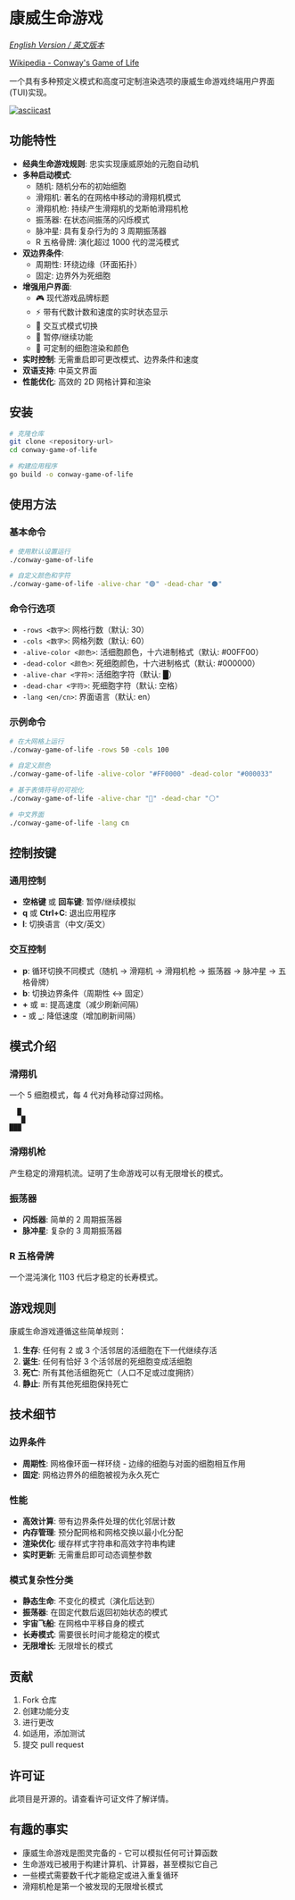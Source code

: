 # 康威生命游戏

_[English Version / 英文版本](README.md)_

[Wikipedia - Conway's Game of Life](https://en.wikipedia.org/wiki/Conway's_Game_of_Life)

一个具有多种预定义模式和高度可定制渲染选项的康威生命游戏终端用户界面(TUI)实现。

[![asciicast](https://asciinema.org/a/723376.svg)](https://asciinema.org/a/723376)

## 功能特性

- **经典生命游戏规则**: 忠实实现康威原始的元胞自动机
- **多种启动模式**:
  - 随机: 随机分布的初始细胞
  - 滑翔机: 著名的在网格中移动的滑翔机模式
  - 滑翔机枪: 持续产生滑翔机的戈斯帕滑翔机枪
  - 振荡器: 在状态间振荡的闪烁模式
  - 脉冲星: 具有复杂行为的 3 周期振荡器
  - R 五格骨牌: 演化超过 1000 代的混沌模式
- **双边界条件**:
  - 周期性: 环绕边缘（环面拓扑）
  - 固定: 边界外为死细胞
- **增强用户界面**:
  - 🎮 现代游戏品牌标题
  - ⚡ 带有代数计数和速度的实时状态显示
  - 🎨 交互式模式切换
  - 🔄 暂停/继续功能
  - 📐 可定制的细胞渲染和颜色
- **实时控制**: 无需重启即可更改模式、边界条件和速度
- **双语支持**: 中英文界面
- **性能优化**: 高效的 2D 网格计算和渲染

## 安装

```bash
# 克隆仓库
git clone <repository-url>
cd conway-game-of-life

# 构建应用程序
go build -o conway-game-of-life
```

## 使用方法

### 基本命令

```bash
# 使用默认设置运行
./conway-game-of-life

# 自定义颜色和字符
./conway-game-of-life -alive-char "🟢" -dead-char "⚫"
```

### 命令行选项

- `-rows <数字>`: 网格行数（默认: 30）
- `-cols <数字>`: 网格列数（默认: 60）
- `-alive-color <颜色>`: 活细胞颜色，十六进制格式（默认: #00FF00）
- `-dead-color <颜色>`: 死细胞颜色，十六进制格式（默认: #000000）
- `-alive-char <字符>`: 活细胞字符（默认: █）
- `-dead-char <字符>`: 死细胞字符（默认: 空格）
- `-lang <en/cn>`: 界面语言（默认: en）

### 示例命令

```bash
# 在大网格上运行
./conway-game-of-life -rows 50 -cols 100

# 自定义颜色
./conway-game-of-life -alive-color "#FF0000" -dead-color "#000033"

# 基于表情符号的可视化
./conway-game-of-life -alive-char "🔴" -dead-char "⚪"

# 中文界面
./conway-game-of-life -lang cn
```

## 控制按键

### 通用控制

- **空格键** 或 **回车键**: 暂停/继续模拟
- **q** 或 **Ctrl+C**: 退出应用程序
- **l**: 切换语言（中文/英文）

### 交互控制

- **p**: 循环切换不同模式（随机 → 滑翔机 → 滑翔机枪 → 振荡器 → 脉冲星 → 五格骨牌）
- **b**: 切换边界条件（周期性 ↔ 固定）
- **+** 或 **=**: 提高速度（减少刷新间隔）
- **-** 或 **\_**: 降低速度（增加刷新间隔）

## 模式介绍

### 滑翔机

一个 5 细胞模式，每 4 代对角移动穿过网格。

```
  █
   █
███
```

### 滑翔机枪

产生稳定的滑翔机流。证明了生命游戏可以有无限增长的模式。

### 振荡器

- **闪烁器**: 简单的 2 周期振荡器
- **脉冲星**: 复杂的 3 周期振荡器

### R 五格骨牌

一个混沌演化 1103 代后才稳定的长寿模式。

## 游戏规则

康威生命游戏遵循这些简单规则：

1. **生存**: 任何有 2 或 3 个活邻居的活细胞在下一代继续存活
2. **诞生**: 任何有恰好 3 个活邻居的死细胞变成活细胞
3. **死亡**: 所有其他活细胞死亡（人口不足或过度拥挤）
4. **静止**: 所有其他死细胞保持死亡

## 技术细节

### 边界条件

- **周期性**: 网格像环面一样环绕 - 边缘的细胞与对面的细胞相互作用
- **固定**: 网格边界外的细胞被视为永久死亡

### 性能

- **高效计算**: 带有边界条件处理的优化邻居计数
- **内存管理**: 预分配网格和网格交换以最小化分配
- **渲染优化**: 缓存样式字符串和高效字符串构建
- **实时更新**: 无需重启即可动态调整参数

### 模式复杂性分类

- **静态生命**: 不变化的模式（演化后达到）
- **振荡器**: 在固定代数后返回初始状态的模式
- **宇宙飞船**: 在网格中平移自身的模式
- **长寿模式**: 需要很长时间才能稳定的模式
- **无限增长**: 无限增长的模式

## 贡献

1. Fork 仓库
2. 创建功能分支
3. 进行更改
4. 如适用，添加测试
5. 提交 pull request

## 许可证

此项目是开源的。请查看许可证文件了解详情。

## 有趣的事实

- 康威生命游戏是图灵完备的 - 它可以模拟任何可计算函数
- 生命游戏已被用于构建计算机、计算器，甚至模拟它自己
- 一些模式需要数千代才能稳定或进入重复循环
- 滑翔机枪是第一个被发现的无限增长模式
